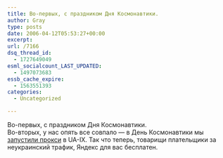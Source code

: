 ```yaml
---
title: Во-первых, с праздником Дня Космонавтики.
author: Gray
type: posts
date: 2006-04-12T05:53:27+00:00
excerpt:
url: /7166
dsq_thread_id:
  - 1727649049
esml_socialcount_LAST_UPDATED:
  - 1497073683
essb_cache_expire:
  - 1563551393
categories:
  - Uncategorized

---
```








Во-первых, с праздником Дня Космонавтики.  
Во-вторых, у нас опять все совпало &#8212; в День Космонавтики мы <a href="http://company.yandex.ru/news/2006/0412/index.xml" target="_blank">запустили прокси</a> в UA-IX. Так что теперь, товарищи плательщики за неукраинский трафик, Яндекс для вас бесплатен.